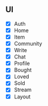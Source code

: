 ## UI
- [x] Auth
- [x] Home
- [x] Item
- [x] Community
- [x] Write
- [x] Chat
- [x] Profile
- [x] Bought
- [x] Loved
- [x] Sold
- [x] Stream
- [x] Layout